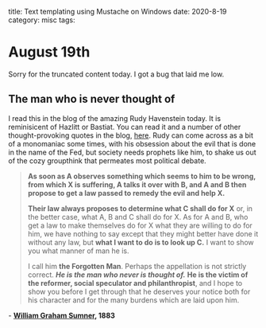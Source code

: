 title: Text templating using Mustache on Windows
date: 2020-8-19
category: misc
tags: 

# August 19th
Sorry for the truncated content today. I got a bug that laid me low.

## The man who is never thought of
I read this in the blog of the amazing Rudy Havenstein today. It is reminisicent of Hazlitt or Bastiat. You can read it and a number of other thought-provoking quotes in the blog, [here](https://rudy.substack.com/p/the-fed-is-government-its-much-more?utm_source=email). Rudy can come across as a bit of a monomaniac some times, with his obsession about the evil that is done in the name of the Fed, but society needs prophets like him, to shake us out of the cozy groupthink that permeates most political debate.
> **As soon as A observes something which seems to him to be wrong, from which X is suffering, A talks it over with B, and A and B then propose to get a law passed to remedy the evil and help X.**
> 
> **Their law always proposes to determine what C shall do for X** or, in the better case, what A, B and C shall do for X. As for A and B, who get a law to make themselves do for X what they are willing to do for him, we have nothing to say except that they might better have done it without any law, but **what I want to do is to look up C.** I want to show you what manner of man he is.
> 
> I call him **the Forgotten Man**. Perhaps the appellation is not strictly correct. _**He is the man who never is thought of.**_ **He is the victim of the reformer, social speculator and philanthropist**, and I hope to show you before I get through that he deserves your notice both for his character and for the many burdens which are laid upon him.

- **[William Graham Sumner](https://substack.com/redirect/28d8aec9-0898-4f95-b679-eec6a7c626f5?r=nmbt "https://substack.com/redirect/28d8aec9-0898-4f95-b679-eec6a7c626f5?r=nmbt"), 1883**

